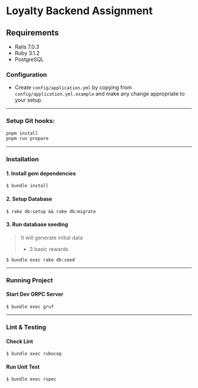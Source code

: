 # Loyalty Backend Assignment

## Requirements

- Rails 7.0.3
- Ruby 3.1.2
- PostgreSQL

### Configuration

- Create `config/application.yml` by copying from `config/application.yml.example` and make any change appropriate to your setup.

---

### Setup Git hooks:

```bash
pnpm install
pnpm run prepare
```

---

### Installation

#### 1. Install gem dependencies

```
$ bundle install
```

#### 2. Setup Database

```
$ rake db:setup && rake db:migrate
```

#### 3. Run database seeding

> It will generate initial data
>
> - 3 basic rewards

```
$ bundle exec rake db:seed
```

---

### Running Project

#### Start Dev GRPC Server

```
$ bundle exec gruf
```

---

### Lint & Testing

#### Check Lint

```
$ bundle exec rubocop
```

#### Run Unit Test

```
$ bundle exec rspec
```
